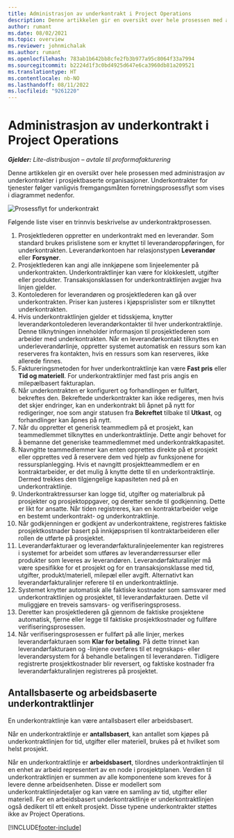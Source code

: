 ```yaml
---
title: Administrasjon av underkontrakt i Project Operations
description: Denne artikkelen gir en oversikt over hele prosessen med administrasjon av underkontrakter som vanligvis utføres i prosjektbaserte organisasjoner.
author: rumant
ms.date: 08/02/2021
ms.topic: overview
ms.reviewer: johnmichalak
ms.author: rumant
ms.openlocfilehash: 783ab1b642bb8cfe2fb3b977a95c8064f33a7994
ms.sourcegitcommit: b2224d1f3c0bd4925d647e6ca3960db81a209521
ms.translationtype: HT
ms.contentlocale: nb-NO
ms.lasthandoff: 08/11/2022
ms.locfileid: "9261220"
---
```

# <a name="subcontract-management-in-project-operations"></a>Administrasjon av underkontrakt i Project Operations


_**Gjelder:** Lite-distribusjon – avtale til proformafakturering_

Denne artikkelen gir en oversikt over hele prosessen med administrasjon av underkontrakter i prosjektbaserte organisasjoner. Underkontrakter for tjenester følger vanligvis fremgangsmåten forretningsprosessflyt som vises i diagrammet nedenfor.

![Prosessflyt for underkontrakt](../media/SubcontractingProcessFlow.png)

Følgende liste viser en trinnvis beskrivelse av underkontraktprosessen.

1. Prosjektlederen oppretter en underkontrakt med en leverandør. Som standard brukes prislistene som er knyttet til leverandøroppføringen, for underkontrakten. Leverandørkontoen har relasjonstypen **Leverandør** eller **Forsyner**.
2. Prosjektlederen kan angi alle innkjøpene som linjeelementer på underkontrakten. Underkontraktlinjer kan være for klokkeslett, utgifter eller produkter. Transaksjonsklassen for underkontraktlinjen avgjør hva linjen gjelder.
3. Kontolederen for leverandøren og prosjektlederen kan gå over underkontrakten. Priser kan justeres i kjøpsprislister som er tilknyttet underkontrakten.
4. Hvis underkontraktlinjen gjelder et tidsskjema, knytter leverandørkontolederen leverandørkontakter til hver underkontraktlinje. Denne tilknytningen inneholder informasjon til prosjektlederen som arbeider med underkontrakten. Når en leverandørkontakt tilknyttes en underleverandørlinje, oppretter systemet automatisk en ressurs som kan reserveres fra kontakten, hvis en ressurs som kan reserveres, ikke allerede finnes.
5. Faktureringsmetoden for hver underkontraktlinje kan være **Fast pris** eller **Tid og materiell**. For underkontraktlinjer med fast pris angis en milepælbasert fakturaplan.
6.  Når underkontrakten er konfigurert og forhandlingen er fullført, bekreftes den. Bekreftede underkontrakter kan ikke redigeres, men hvis det skjer endringer, kan en underkontrakt bli åpnet på nytt for redigeringer, noe som angir statusen fra **Bekreftet** tilbake til **Utkast**, og forhandlinger kan åpnes på nytt. 
7.  Når du oppretter et generisk teammedlem på et prosjekt, kan teammedlemmet tilknyttes en underkontraktlinje. Dette angir behovet for å bemanne det generiske teammedlemmet med underkontraktkapasitet.
8.  Navngitte teammedlemmer kan enten opprettes direkte på et prosjekt eller opprettes ved å reservere dem ved hjelp av funksjonene for ressursplanlegging. Hvis et navngitt prosjektteammedlem er en kontraktarbeider, er det mulig å knytte dette til en underkontraktlinje. Dermed trekkes den tilgjengelige kapasiteten ned på en underkontraktlinje.
9.  Underkontraktressurser kan logge tid, utgifter og materialbruk på prosjekter og prosjektoppgaver, og deretter sende til godkjenning. Dette er likt for ansatte. Når tiden registreres, kan en kontraktarbeider velge en bestemt underkontrakt- og underkontraktlinje.
10. Når godkjenningen er godkjent av underkontraktene, registreres faktiske prosjektkostnader basert på innkjøpsprisen til kontraktarbeideren eller rollen de utførte på prosjektet.
11. Leverandørfakturaer og leverandørfakturalinjeelementer kan registreres i systemet for arbeidet som utføres av leverandørressurser eller produkter som leveres av leverandøren. Leverandørfakturalinjer må være spesifikke for et prosjekt og for en transaksjonsklasse med tid, utgifter, produkt/materiell, milepæl eller avgift. Alternativt kan leverandørfakturalinjer referere til en underkontraktlinje.
12. Systemet knytter automatisk alle faktiske kostnader som samsvarer med underkontraktlinjen og prosjektet, til leverandørfakturaen. Dette vil muliggjøre en treveis samsvars- og verifiseringsprosess.
13. Deretter kan prosjektlederen gå gjennom de faktiske prosjektene automatisk, fjerne eller legge til faktiske prosjektkostnader og fullføre verifiseringsprosessen.
14. Når verifiseringsprosessen er fullført på alle linjer, merkes leverandørfakturaen som **Klar for betaling**. På dette trinnet kan leverandørfakturaen og -linjene overføres til et regnskaps- eller leverandørsystem for å behandle betalingen til leverandøren. Tidligere registrerte prosjektkostnader blir reversert, og faktiske kostnader fra leverandørfakturalinjen registreres på prosjektet.

## <a name="quantity-based-subcontract-lines-and-work-based-subcontract-lines"></a>Antallsbaserte og arbeidsbaserte underkontraktlinjer

En underkontraktlinje kan være antallsbasert eller arbeidsbasert. 

Når en underkontraktlinje er **antallsbasert**, kan antallet som kjøpes på underkontraktlinjen for tid, utgifter eller materiell, brukes på et hvilket som helst prosjekt.

Når en underkontraktlinje er **arbeidsbasert**, tilordnes underkontraktlinjen til en enhet av arbeid representert av en node i prosjektplanen. Verdien til underkontraktlinjen er summen av alle komponentene som kreves for å levere denne arbeidsenheten. Disse er modellert som underkontraktlinjedetaljer og kan være en samling av tid, utgifter eller materiell. For en arbeidsbasert underkontraktlinje er underkontraktlinjen også dedikert til ett enkelt prosjekt. Disse typene underkontrakter støttes ikke av Project Operations.

[!INCLUDE[footer-include](../../includes/footer-banner.md)]

